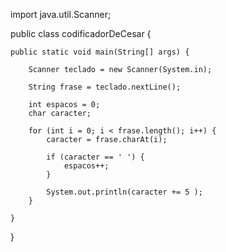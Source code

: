 import java.util.Scanner;

public class codificadorDeCesar {

    public static void main(String[] args) {
    
        Scanner teclado = new Scanner(System.in);
        
        String frase = teclado.nextLine();
        
        int espacos = 0;
        char caracter;
        
        for (int i = 0; i < frase.length(); i++) {
            caracter = frase.charAt(i);
            
            if (caracter == ' ') {
                espacos++;
            }
            
            System.out.println(caracter += 5 );
        }

    }

}
